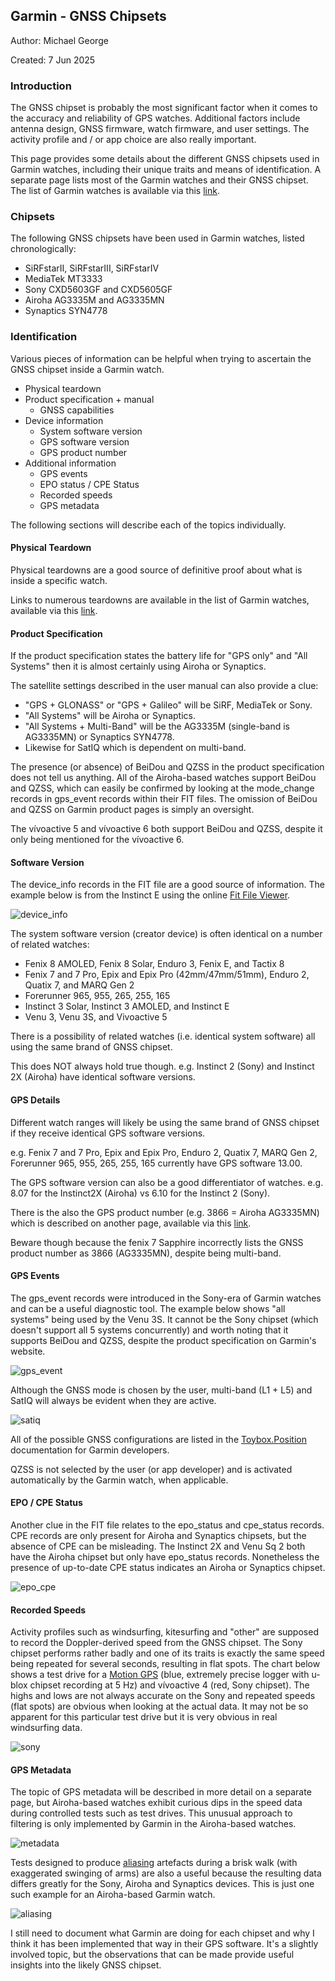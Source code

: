 ## Garmin - GNSS Chipsets

Author: Michael George

Created: 7 Jun 2025



### Introduction

The GNSS chipset is probably the most significant factor when it comes to the accuracy and reliability of GPS watches. Additional factors include antenna design, GNSS firmware, watch firmware, and user settings. The activity profile and / or app choice are also really important.

This page provides some details about the different GNSS chipsets used in Garmin watches, including their unique traits and means of identification. A separate page lists most of the Garmin watches and their GNSS chipset. The list of Garmin watches is available via this [link](../watches/README.md).



### Chipsets

The following GNSS chipsets have been used in Garmin watches, listed chronologically:

- SiRFstarII, SiRFstarIII, SiRFstarIV
- MediaTek MT3333
- Sony CXD5603GF and CXD5605GF
- Airoha AG3335M and AG3335MN
- Synaptics SYN4778



### Identification

Various pieces of information can be helpful when trying to ascertain the GNSS chipset inside a Garmin watch.

- Physical teardown
- Product specification + manual
  - GNSS capabilities
- Device information
  - System software version
  - GPS software version
  - GPS product number
- Additional information
  - GPS events
  - EPO status / CPE Status
  - Recorded speeds
  - GPS metadata

The following sections will describe each of the topics individually.



#### Physical Teardown

Physical teardowns are a good source of definitive proof about what is inside a specific watch.

Links to numerous teardowns are available in the list of Garmin watches, available via this [link](../watches/README.md).



#### Product Specification

If the product specification states the battery life for "GPS only" and "All Systems" then it is almost certainly using Airoha or Synaptics.

The satellite settings described in the user manual can also provide a clue:

- "GPS + GLONASS" or "GPS + Galileo" will be SiRF, MediaTek or Sony.
- "All Systems" will be Airoha or Synaptics.
- "All Systems + Multi-Band" will be the AG3335M (single-band is AG3335MN) or Synaptics SYN4778.
- Likewise for SatIQ which is dependent on multi-band.

The presence (or absence) of BeiDou and QZSS in the product specification does not tell us anything. All of the Airoha-based watches support BeiDou and QZSS, which can easily be confirmed by looking at the mode_change records in gps_event records within their FIT files. The omission of BeiDou and QZSS on Garmin product pages is simply an oversight.

The vívoactive 5 and vívoactive 6 both support BeiDou and QZSS, despite it only being mentioned for the vívoactive 6.



#### Software Version

The device_info records in the FIT file are a good source of information. The example below is from the Instinct E using the online [Fit File Viewer](https://www.fitfileviewer.com/).

![device_info](img/device_info.png)

The system software version (creator device) is often identical on a number of related watches:

- Fenix 8 AMOLED, Fenix 8 Solar, Enduro 3, Fenix E, and Tactix 8
- Fenix 7 and 7 Pro, Epix and Epix Pro (42mm/47mm/51mm), Enduro 2, Quatix 7, and MARQ Gen 2
- Forerunner 965, 955, 265, 255, 165
- Instinct 3 Solar, Instinct 3 AMOLED, and Instinct E
- Venu 3, Venu 3S, and Vivoactive 5

There is a possibility of related watches (i.e. identical system software) all using the same brand of GNSS chipset.

This does NOT always hold true though. e.g. Instinct 2 (Sony) and Instinct 2X (Airoha) have identical software versions.



#### GPS Details

Different watch ranges will likely be using the same brand of GNSS chipset if they receive identical GPS software versions.

e.g. Fenix 7 and 7 Pro, Epix and Epix Pro, Enduro 2, Quatix 7, MARQ Gen 2, Forerunner 965, 955, 265, 255, 165 currently have GPS software 13.00.

The GPS software version can also be a good differentiator of watches. e.g. 8.07 for the Instinct2X (Airoha) vs 6.10 for the Instinct 2 (Sony).

There is the also the GPS product number (e.g. 3866 = Airoha AG3335MN) which is described on another page, available via this [link](products.md).

Beware though because the fenix 7 Sapphire incorrectly lists the GNSS product number as 3866 (AG3335MN), despite being multi-band.



#### GPS Events

The gps_event records were introduced in the Sony-era of Garmin watches and can be a useful diagnostic tool. The example below shows "all systems" being used by the Venu 3S. It cannot be the Sony chipset (which doesn't support all 5 systems concurrently) and worth noting that it supports BeiDou and QZSS, despite the product specification on Garmin's website.

![gps_event](img/gps_event.png)

Although the GNSS mode is chosen by the user, multi-band (L1 + L5) and SatIQ will always be evident when they are active.

![satiq](img/satiq.png)

All of the possible GNSS configurations are listed in the [Toybox.Position](https://developer.garmin.com/connect-iq/api-docs/Toybox/Position.html) documentation for Garmin developers.

QZSS is not selected by the user (or app developer) and is activated automatically by the Garmin watch, when applicable.



#### EPO / CPE Status

Another clue in the FIT file relates to the epo_status and cpe_status records. CPE records are only present for Airoha and Synaptics chipsets, but the absence of CPE can be misleading. The Instinct 2X and Venu Sq 2 both have the Airoha chipset but only have epo_status records. Nonetheless the presence of up-to-date CPE status indicates an Airoha or Synaptics chipset.

![epo_cpe](img/epo_cpe.png)



#### Recorded Speeds

Activity profiles such as windsurfing, kitesurfing and "other" are supposed to record the Doppler-derived speed from the GNSS chipset. The Sony chipset performs rather badly and one of its traits is exactly the same speed being repeated for several seconds, resulting in flat spots. The chart below shows a test drive for a [Motion GPS](https://www.motion-gps.com/motion) (blue, extremely precise logger with u-blox chipset recording at 5 Hz) and vívoactive 4 (red, Sony chipset). The highs and lows are not always accurate on the Sony and repeated speeds (flat spots) are obvious when looking at the actual data. It may not be so apparent for this particular test drive but it is very obvious in real windsurfing data.

![sony](img/sony.png)

#### GPS Metadata

The topic of GPS metadata will be described in more detail on a separate page, but Airoha-based watches exhibit curious dips in the speed data during controlled tests such as test drives. This unusual approach to filtering is only implemented by Garmin in the Airoha-based watches.

![metadata](img/metadata.png)

Tests designed to produce [aliasing](../../../general/aliasing/README.md) artefacts during a brisk walk (with exaggerated swinging of arms) are also a useful because the resulting data differs greatly for the Sony, Airoha and Synaptics devices. This is just one such example for an Airoha-based Garmin watch.

![aliasing](img/aliasing.png)

I still need to document what Garmin are doing for each chipset and why I think it has been implemented that way in their GPS software. It's a slightly involved topic, but the observations that can be made provide useful insights into the likely GNSS chipset.

